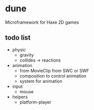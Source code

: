 dune
====

Microframework for Haxe 2D games


todo list
----

* physic
	* gravity
	* collides -> reactions
* animation
	* from MovieClip from SWC or SWF
	* composition to control animation
	* system for animation
* input
	* mouse
* helpers
	* platform-player